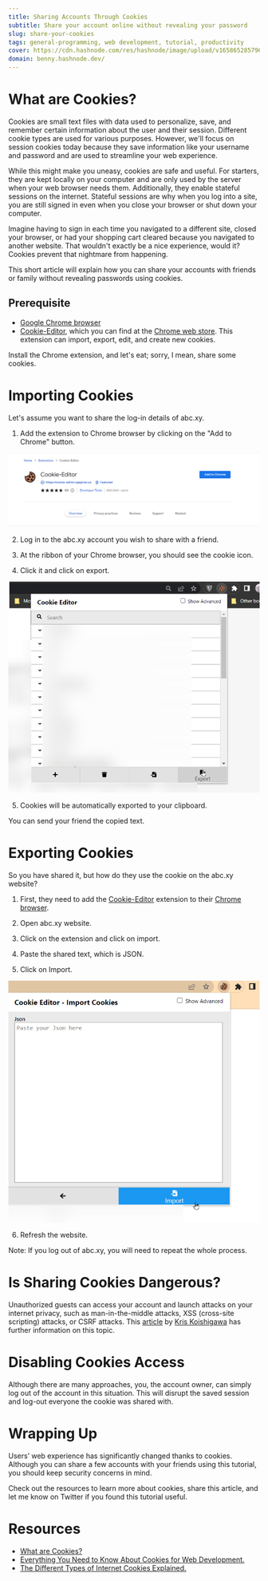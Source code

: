 ```yaml
---
title: Sharing Accounts Through Cookies
subtitle: Share your account online without revealing your password
slug: share-your-cookies
tags: general-programming, web development, tutorial, productivity 
cover: https://cdn.hashnode.com/res/hashnode/image/upload/v1658652857966/hoVk-R7Mg.png?auto=compress
domain: benny.hashnode.dev/
---
```


# What are Cookies?
Cookies are small text files with data used to personalize, save, and remember certain information about the user and their session. Different cookie types are used for various purposes. However, we'll focus on session cookies today because they save information like your username and password and are used to streamline your web experience.

While this might make you uneasy, cookies are safe and useful. For starters, they are kept locally on your computer and are only used by the server when your web browser needs them. Additionally, they enable stateful sessions on the internet. Stateful sessions are why when you log into a site, you are still signed in even when you close your browser or shut down your computer.

Imagine having to sign in each time you navigated to a different site, closed your browser, or had your shopping cart cleared because you navigated to another website. That wouldn't exactly be a nice experience, would it? Cookies prevent that nightmare from happening.

This short article will explain how you can share your accounts with friends or family without revealing passwords using cookies.

## Prerequisite
- [Google Chrome browser](https://www.google.com/chrome/)
- [Cookie-Editor](https://chrome.google.com/webstore/detail/cookie-editor/hlkenndednhfkekhgcdicdfddnkalmdm), which you can find at the [Chrome web store](https://chrome.google.com/webstore/category/extensions). This extension can import, export, edit, and create new cookies.

Install the Chrome extension, and let's eat; sorry, I mean, share some cookies.

# Importing Cookies
Let's assume you want to share the log-in details of abc.xy. 

1. Add the extension to Chrome browser by clicking on the "Add to Chrome" button.

![Cookies Editors](images/cookies-editor.png)

2. Log in to the abc.xy account you wish to share with a friend. 

3. At the ribbon of your Chrome browser, you should see the cookie icon.

4. Click it and click on export.

![Export Cookies](images/export-cookies.png)

5. Cookies will be automatically exported to your clipboard.

You can send your friend the copied text. 

# Exporting Cookies

So you have shared it, but how do they use the cookie on the abc.xy website?

1. First, they need to add the [Cookie-Editor](https://chrome.google.com/webstore/detail/cookie-editor/hlkenndednhfkekhgcdicdfddnkalmdm) extension to their [Chrome browser](https://www.google.com/chrome/).

2. Open abc.xy website.

3. Click on the extension and click on import.

4. Paste the shared text, which is JSON.

5. Click on Import.

![import Cookies](images/import-cookies.png)

6. Refresh the website.

Note: If you log out of abc.xy, you will need to repeat the whole process.

# Is Sharing Cookies Dangerous?
Unauthorized guests can access your account and launch attacks on your internet privacy,  such as man-in-the-middle attacks, XSS (cross-site scripting) attacks, or CSRF attacks. This [article](https://www.freecodecamp.org/news/everything-you-need-to-know-about-cookies-for-web-development/) by [Kris Koishigawa](https://twitter.com/kriskoishigawa) has further information on this topic.

# Disabling Cookies Access
Although there are many approaches, you, the account owner, can simply log out of the account in this situation. This will disrupt the saved session and log-out everyone the cookie was shared with.

# Wrapping Up
Users’ web experience has significantly changed thanks to cookies. Although you can share a few accounts with your friends using this tutorial, you should keep security concerns in mind.

Check out the resources to learn more about cookies, share this article, and let me know on Twitter if you found this tutorial useful.

# Resources
- [What are Cookies?](https://www.kaspersky.com/resource-center/definitions/cookies)
- [Everything You Need to Know About Cookies for Web Development.](https://www.freecodecamp.org/news/everything-you-need-to-know-about-cookies-for-web-development/)
- [The Different Types of Internet Cookies Explained.](https://termly.io/resources/articles/types-of-internet-cookies/)




